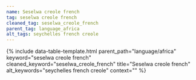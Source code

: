 ```yaml
---
name: Seselwa creole french
tag: seselwa creole french
cleaned_tag: seselwa_creole_french
parent_tag: language_africa
alt_tags: seychelles french creole
---
```


{% include data-table-template.html 
  parent_path="language/africa" 
  keyword="seselwa creole french" 
  cleaned_keyword="seselwa_creole_french" 
  title="Seselwa creole french"
  alt_keywords="seychelles french creole"
  context=""
%}

